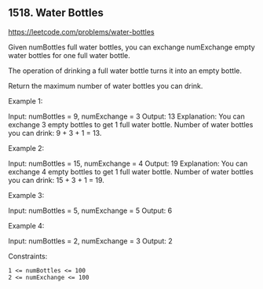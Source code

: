 ## 1518. Water Bottles

https://leetcode.com/problems/water-bottles

Given numBottles full water bottles, you can exchange numExchange empty water bottles for one full water bottle.

The operation of drinking a full water bottle turns it into an empty bottle.

Return the maximum number of water bottles you can drink.

Example 1:

Input: numBottles = 9, numExchange = 3
Output: 13
Explanation: You can exchange 3 empty bottles to get 1 full water bottle.
Number of water bottles you can drink: 9 + 3 + 1 = 13.

Example 2:

Input: numBottles = 15, numExchange = 4
Output: 19
Explanation: You can exchange 4 empty bottles to get 1 full water bottle.
Number of water bottles you can drink: 15 + 3 + 1 = 19.

Example 3:

Input: numBottles = 5, numExchange = 5
Output: 6

Example 4:

Input: numBottles = 2, numExchange = 3
Output: 2

Constraints:

    1 <= numBottles <= 100
    2 <= numExchange <= 100
